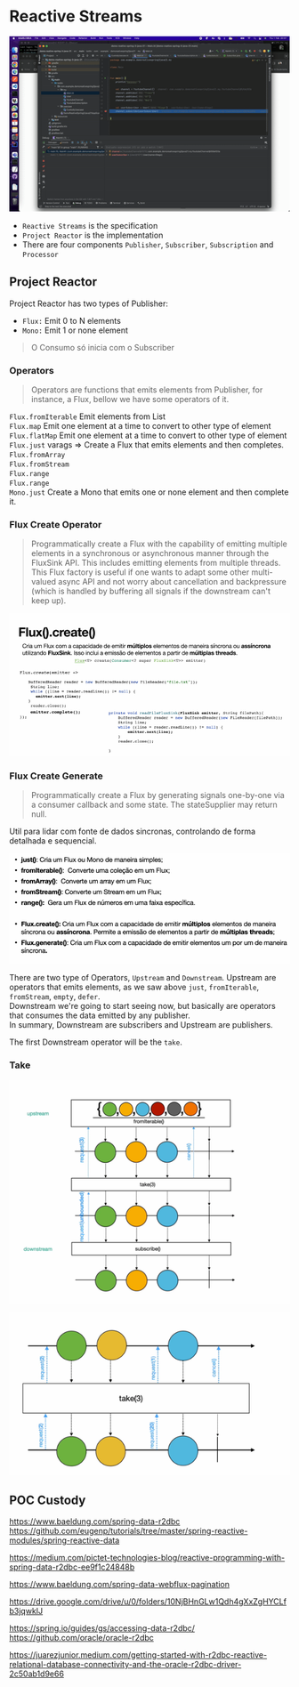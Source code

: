 # Reactive Streams

![](./debug.gif)

- `Reactive Streams` is the specification    
- `Project Reactor` is the implementation   
- There are four components `Publisher`, `Subscriber`, `Subscription` and `Processor`

## Project Reactor

Project Reactor has two types of Publisher:

- `Flux:` Emit 0 to N elements
- `Mono:` Emit 1 or none element

> O Consumo só inicia com o Subscriber

### Operators

> Operators are functions that emits elements from Publisher, 
>  for instance, a Flux, bellow we have some operators of it.  

`Flux.fromIterable` Emit elements from List<T>   
`Flux.map` Emit one element at a time to convert to other type of element   
`Flux.flatMap` Emit one element at a time to convert to other type of element   
`Flux.just` varags => Create a Flux that emits elements and then completes.      
`Flux.fromArray`   
`Flux.fromStream`   
`Flux.range`   
`Flux.range`      
`Mono.just` Create a Mono that emits one or none element and then complete it.   
   
### Flux Create Operator

> Programmatically create a Flux with the capability of emitting multiple elements in a synchronous or asynchronous manner through the FluxSink API. This includes emitting elements from multiple threads.
>  This Flux factory is useful if one wants to adapt some other multi-valued async API and not worry about cancellation and backpressure (which is handled by buffering all signals if the downstream can't keep up).

![img.png](flux-create-operator.png)

### Flux Create Generate

> Programmatically create a Flux by generating signals 
>  one-by-one via a consumer callback and some state. 
> The stateSupplier may return null.

Util para lidar com fonte de dados sincronas,
controlando de forma detalhada e sequencial.

![img.png](img.png)
    
There are two type of Operators, `Upstream` and `Downstream`. Upstream are operators that emits 
elements, as we saw above `just`, `fromIterable`, `fromStream`, `empty`, `defer`.    
Downstream we're going to start seeing now, but basically are operators that consumes the data emitted by any publisher.   
In summary, Downstream are subscribers and Upstream are publishers. 

The first Downstream operator will be the `take`.    

### Take

![img_1.png](img_1.png)
   

![img_2.png](img_2.png)





## POC Custody


https://www.baeldung.com/spring-data-r2dbc
https://github.com/eugenp/tutorials/tree/master/spring-reactive-modules/spring-reactive-data

https://medium.com/pictet-technologies-blog/reactive-programming-with-spring-data-r2dbc-ee9f1c24848b

https://www.baeldung.com/spring-data-webflux-pagination

https://drive.google.com/drive/u/0/folders/10NjBHnGLw1Qdh4gXxZgHYCLfb3jqwkIJ

https://spring.io/guides/gs/accessing-data-r2dbc/
https://github.com/oracle/oracle-r2dbc

https://juarezjunior.medium.com/getting-started-with-r2dbc-reactive-relational-database-connectivity-and-the-oracle-r2dbc-driver-2c50ab1d9e66
